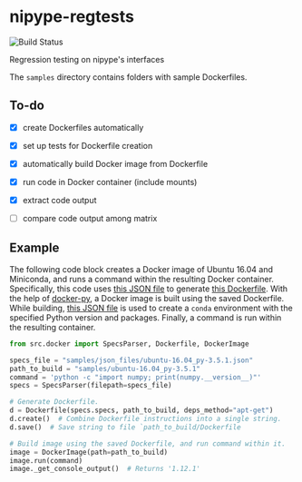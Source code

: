 # nipype-regtests
![Build Status](https://travis-ci.org/mgxd/nipype-regtests.svg?branch=master)

Regression testing on nipype's interfaces

The `samples` directory contains folders with sample Dockerfiles.



To-do
-----

- [x] create Dockerfiles automatically
- [x] set up tests for Dockerfile creation
- [x] automatically build Docker image from Dockerfile
- [x] run code in Docker container (include mounts)
- [x] extract code output
- [ ] compare code output among matrix



Example
-------

The following code block creates a Docker image of Ubuntu 16.04 and Miniconda, and runs a command within the resulting Docker container. Specifically, this code uses [this JSON file](samples/json_files/ubuntu-16.04_py-3.5.1.json) to generate [this Dockerfile](samples/ubuntu-16.04_py-3.5.1/Dockerfile). With the help of [docker-py](https://github.com/docker/docker-py), a Docker image is built using the saved Dockerfile. While building, [this JSON file](samples/ubuntu-16.04_py-3.5.1/conda-env.json) is used to create a `conda` environment with the specified Python version and packages. Finally, a command is run within the resulting container.

```python
from src.docker import SpecsParser, Dockerfile, DockerImage

specs_file = "samples/json_files/ubuntu-16.04_py-3.5.1.json"
path_to_build = "samples/ubuntu-16.04_py-3.5.1"
command = 'python -c "import numpy; print(numpy.__version__)"'
specs = SpecsParser(filepath=specs_file)

# Generate Dockerfile.
d = Dockerfile(specs.specs, path_to_build, deps_method="apt-get")
d.create()  # Combine Dockerfile instructions into a single string.
d.save()  # Save string to file `path_to_build/Dockerfile

# Build image using the saved Dockerfile, and run command within it.
image = DockerImage(path=path_to_build)
image.run(command)
image._get_console_output()  # Returns '1.12.1'
```
